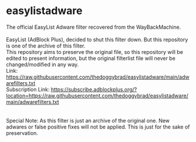 # easylistadware
The official EasyList Adware filter recovered from the WayBackMachine.
<br>
<br>
EasyList (AdBlock Plus), decided to shut this filter down. But this repository is one of the archive of this filter.
<br>
This repository aims to preserve the original file, so this repository will be edited to present information, but the original filterlist file will never be changed/modified in any way.
<br>
Link: https://raw.githubusercontent.com/thedoggybrad/easylistadware/main/adwarefilters.txt
<br>
Subscription Link: https://subscribe.adblockplus.org/?location=https://raw.githubusercontent.com/thedoggybrad/easylistadware/main/adwarefilters.txt
<br>
<br>
<br>
Special Note: As this filter is just an archive of the original one. New adwares or false positive fixes will not be applied. This is just for the sake of preservation.
